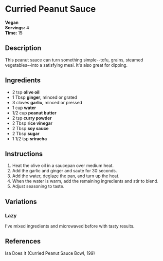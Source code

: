 # Curried Peanut Sauce

**Vegan**  
**Servings:** 4  
**Time:** 15

## Description

This peanut sauce can turn something simple--tofu, grains, steamed vegetables--into a satisfying meal. It's also great for dipping.

## Ingredients

- 2 tsp **olive oil**
- 1 Tbsp **ginger**, minced or grated
- 3 cloves **garlic**, minced or pressed
- 1 cup **water**
- 1/2 cup **peanut butter**
- 2 tsp **curry powder**
- 2 Tbsp **rice vinegar**
- 2 Tbsp **soy sauce**
- 2 Tbsp **sugar**
- 1 1/2 tsp **sriracha**

## Instructions

1. Heat the olive oil in a saucepan over medium heat.
1. Add the garlic and ginger and saute for 30 seconds.
1. Add the water, deglaze the pan, and turn up the heat.
1. When the water is warm, add the remaining ingredients and stir to blend.
1. Adjust seasoning to taste.

## Variations

### Lazy

I've mixed ingredients and microwaved before with tasty results.

## References

Isa Does It (Curried Peanut Sauce Bowl, 199)

